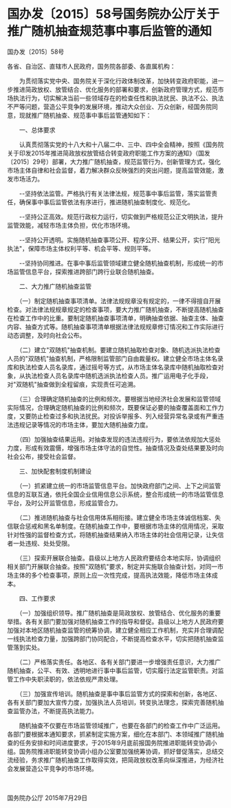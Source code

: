 # 国办发〔2015〕58号国务院办公厅关于推广随机抽查规范事中事后监管的通知

国办发〔2015〕58号

各省、自治区、直辖市人民政府，国务院各部委、各直属机构：

　　为贯彻落实党中央、国务院关于深化行政体制改革，加快转变政府职能，进一步推进简政放权、放管结合、优化服务的部署和要求，创新政府管理方式，规范市场执法行为，切实解决当前一些领域存在的检查任性和执法扰民、执法不公、执法不严等问题，营造公平竞争的发展环境，推动大众创业、万众创新，经国务院同意，现就推广随机抽查、规范事中事后监管通知如下：

　　一、总体要求

　　认真贯彻落实党的十八大和十八届二中、三中、四中全会精神，按照《国务院关于印发2015年推进简政放权放管结合转变政府职能工作方案的通知》（国发〔2015〕29号）部署，大力推广随机抽查，规范监管行为，创新管理方式，强化市场主体自律和社会监督，着力解决群众反映强烈的突出问题，提高监管效能，激发市场活力。

　　--坚持依法监管。严格执行有关法律法规，规范事中事后监管，落实监管责任，确保事中事后监管依法有序进行，推进随机抽查制度化、规范化。

　　--坚持公正高效。规范行政权力运行，切实做到严格规范公正文明执法，提升监管效能，减轻市场主体负担，优化市场环境。

　　--坚持公开透明。实施随机抽查事项公开、程序公开、结果公开，实行"阳光执法"，保障市场主体权利平等、机会平等、规则平等。

　　--坚持协同推进。在事中事后监管领域建立健全随机抽查机制，形成统一的市场监管信息平台，探索推进跨部门跨行业联合随机抽查。

　　二、大力推广随机抽查监管

　　（一）制定随机抽查事项清单。法律法规规章没有规定的，一律不得擅自开展检查。对法律法规规章规定的检查事项，要大力推广随机抽查，不断提高随机抽查在检查工作中的比重。要制定随机抽查事项清单，明确抽查依据、抽查主体、抽查内容、抽查方式等。随机抽查事项清单根据法律法规规章修订情况和工作实际进行动态调整，及时向社会公布。

　　（二）建立"双随机"抽查机制。要建立随机抽取检查对象、随机选派执法检查人员的"双随机"抽查机制，严格限制监管部门自由裁量权。建立健全市场主体名录库和执法检查人员名录库，通过摇号等方式，从市场主体名录库中随机抽取检查对象，从执法检查人员名录库中随机选派执法检查人员。推广运用电子化手段，对"双随机"抽查做到全程留痕，实现责任可追溯。

　　（三）合理确定随机抽查的比例和频次。要根据当地经济社会发展和监管领域实际情况，合理确定随机抽查的比例和频次，既要保证必要的抽查覆盖面和工作力度，又要防止检查过多和执法扰民。对投诉举报多、列入经营异常名录或有严重违法违规记录等情况的市场主体，要加大随机抽查力度。

　　（四）加强抽查结果运用。对抽查发现的违法违规行为，要依法依规加大惩处力度，形成有效震慑，增强市场主体守法的自觉性。抽查情况及查处结果要及时向社会公布，接受社会监督。

　　三、加快配套制度机制建设

　　（一）抓紧建立统一的市场监管信息平台。加快政府部门之间、上下之间监管信息的互联互通，依托全国企业信用信息公示系统，整合形成统一的市场监管信息平台，及时公开监管信息，形成监管合力。

　　（二）推进随机抽查与社会信用体系相衔接。建立健全市场主体诚信档案、失信联合惩戒和黑名单制度。在随机抽查工作中，要根据市场主体的信用情况，采取针对性强的监督检查方式，将随机抽查结果纳入市场主体的社会信用记录，让失信者一处违规、处处受限。

　　（三）探索开展联合抽查。县级以上地方人民政府要结合本地实际，协调组织相关部门开展联合抽查。按照"双随机"要求，制定并实施联合抽查计划，对同一市场主体的多个检查事项，原则上应一次性完成，提高执法效能，降低市场主体成本。

　　四、工作要求

　　（一）加强组织领导。推广随机抽查是简政放权、放管结合、优化服务的重要举措。各有关部门要加强对随机抽查工作的指导和督促。县级以上地方人民政府要加强对本地区随机抽查监管的统筹协调，建立健全相应工作机制，充实并合理调配一线执法检查力量，加强跨部门协同配合，不断提高检查水平，切实把随机抽查监管落到实处。

　　（二）严格落实责任。各地区、各有关部门要进一步增强责任意识，大力推广随机抽查，公平、有效、透明地进行事中事后监管，切实履行法定监管职责。对监管工作中失职渎职的，依法依规严肃处理。

　　（三）加强宣传培训。随机抽查是事中事后监管方式的探索和创新，各地区、各有关部门要加大宣传力度，加强执法人员培训，转变执法理念，探索完善随机抽查监管办法，不断提高执法能力。

　　随机抽查不仅要在市场监管领域推广，也要在各部门的检查工作中广泛运用。各部门要根据本通知要求，抓紧制定实施方案，细化在本部门、本领域推广随机抽查的任务安排和时间进度要求，于2015年9月底前报国务院推进职能转变协调小组。国务院推进职能转变协调小组办公室要加强统筹协调，抓好督促落实，总结交流经验，务求推广随机抽查工作取得实效，把简政放权改革向纵深推进，为经济社会发展营造公平竞争的市场环境。

　　　　　　　　　　　　　　　　　　　　　　　　　　

国务院办公厅
2015年7月29日